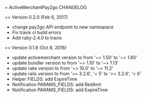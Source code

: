 = ActiveMerchantPay2go CHANGELOG

== Version 0.2.0 (Feb 6, 2017)
- change pay2go API endpoint to new namespace
- Fix travis ci build errors
- Add ruby-2.4.0 to travis

== Version 0.1.6 (Oct 8, 2016)
- update activemerchant version to from '~> 1.50' to '~> 1.60'
- update bundler version to from '~> 1.10' to '~> 1.13'
- update rake version to from '~> 10.0' to '~> 11.2'
- update rails version to from '>= 3.2.6', '< 5' to '>= 3.2.6', '< 6'
- Helper FIELDS: add ExpireTime
- Notification PARAMS_FIELDS: add RedAmt
- Notification PARAMS_FIELDS: add ExpireTime
